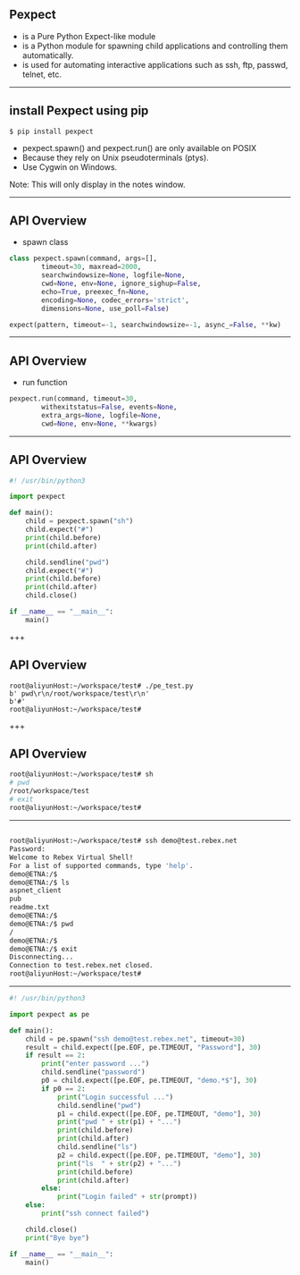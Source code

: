 
## Pexpect 

* is a Pure Python Expect-like module
* is a Python module for spawning child applications and controlling them automatically. 
* is used for automating interactive applications such as ssh, ftp, passwd, telnet, etc.

---

## install Pexpect using pip

```shell
$ pip install pexpect
```

* pexpect.spawn() and pexpect.run() are only available on POSIX
* Because they rely on Unix pseudoterminals (ptys). 
* Use Cygwin on Windows.

Note:
This will only display in the notes window.

---
## API Overview

* spawn class
```python
class pexpect.spawn(command, args=[], 
        timeout=30, maxread=2000, 
        searchwindowsize=None, logfile=None, 
        cwd=None, env=None, ignore_sighup=False, 
        echo=True, preexec_fn=None, 
        encoding=None, codec_errors='strict', 
        dimensions=None, use_poll=False)

expect(pattern, timeout=-1, searchwindowsize=-1, async_=False, **kw)

```

---
## API Overview

* run function
```python
pexpect.run(command, timeout=30, 
        withexitstatus=False, events=None, 
        extra_args=None, logfile=None, 
        cwd=None, env=None, **kwargs)
```


---

## API Overview
```python
#! /usr/bin/python3

import pexpect

def main():
    child = pexpect.spawn("sh")
    child.expect("#")
    print(child.before)
    print(child.after)

    child.sendline("pwd")
    child.expect("#")
    print(child.before)
    print(child.after)
    child.close()

if __name__ == "__main__":
    main()
```
+++
## API Overview
```
root@aliyunHost:~/workspace/test# ./pe_test.py
b' pwd\r\n/root/workspace/test\r\n'
b'#'
root@aliyunHost:~/workspace/test#

```
+++
## API Overview

```sh
root@aliyunHost:~/workspace/test# sh
# pwd
/root/workspace/test
# exit
root@aliyunHost:~/workspace/test#

```


---
##  
```bash
root@aliyunHost:~/workspace/test# ssh demo@test.rebex.net
Password:
Welcome to Rebex Virtual Shell!
For a list of supported commands, type 'help'.
demo@ETNA:/$
demo@ETNA:/$ ls
aspnet_client
pub
readme.txt
demo@ETNA:/$
demo@ETNA:/$ pwd
/
demo@ETNA:/$
demo@ETNA:/$ exit
Disconnecting...
Connection to test.rebex.net closed.
root@aliyunHost:~/workspace/test#

```

---

```python
#! /usr/bin/python3

import pexpect as pe

def main():
    child = pe.spawn("ssh demo@test.rebex.net", timeout=30)
    result = child.expect([pe.EOF, pe.TIMEOUT, "Password"], 30)
    if result == 2:
        print("enter password ...")
        child.sendline("password")
        p0 = child.expect([pe.EOF, pe.TIMEOUT, "demo.*$"], 30)
        if p0 == 2:
            print("Login successful ...")
            child.sendline("pwd")
            p1 = child.expect([pe.EOF, pe.TIMEOUT, "demo"], 30)
            print("pwd " + str(p1) + "...")
            print(child.before)
            print(child.after)
            child.sendline("ls")
            p2 = child.expect([pe.EOF, pe.TIMEOUT, "demo"], 30)
            print("ls  " + str(p2) + "...")
            print(child.before)
            print(child.after)
        else:
            print("Login failed" + str(prompt))
    else:
        print("ssh connect failed")

    child.close()
    print("Bye bye")

if __name__ == "__main__":
    main()

```
